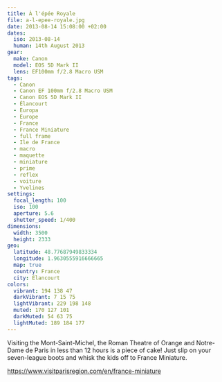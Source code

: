 ```yaml
---
title: À l'épée Royale
file: a-l-epee-royale.jpg
date: 2013-08-14 15:08:00 +02:00
dates:
  iso: 2013-08-14
  human: 14th August 2013
gear:
  make: Canon
  model: EOS 5D Mark II
  lens: EF100mm f/2.8 Macro USM
tags:
  - Canon
  - Canon EF 100mm f/2.8 Macro USM
  - Canon EOS 5D Mark II
  - Élancourt
  - Europa
  - Europe
  - France
  - France Miniature
  - full frame
  - Ile de France
  - macro
  - maquette
  - miniature
  - prime
  - reflex
  - voiture
  - Yvelines
settings:
  focal_length: 100
  iso: 100
  aperture: 5.6
  shutter_speed: 1/400
dimensions:
  width: 3500
  height: 2333
geo:
  latitude: 48.77687949833334
  longitude: 1.9630555916666665
  map: true
  country: France
  city: Élancourt
colors:
  vibrant: 194 138 47
  darkVibrant: 7 15 75
  lightVibrant: 229 198 148
  muted: 170 127 101
  darkMuted: 54 63 75
  lightMuted: 189 184 177
---
```


Visiting the Mont-Saint-Michel, the Roman Theatre of Orange and Notre-Dame de Paris in less than 12 hours is a piece of cake! Just slip on your seven-league boots and whisk the kids off to France Miniature.

https://www.visitparisregion.com/en/france-miniature
